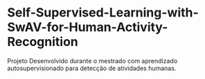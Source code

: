 # Self-Supervised-Learning-with-SwAV-for-Human-Activity-Recognition
Projeto Desenvolvido durante o mestrado com aprendizado autosupervisionado para detecção de atividades humanas.
